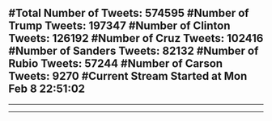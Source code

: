 #Total Number of Tweets: 574595 
#Number of Trump Tweets: 197347
#Number of Clinton Tweets: 126192
#Number of Cruz Tweets: 102416
#Number of Sanders Tweets: 82132
#Number of Rubio Tweets: 57244
#Number of Carson Tweets: 9270
#Current Stream Started at Mon Feb  8 22:51:02
---
---
---
